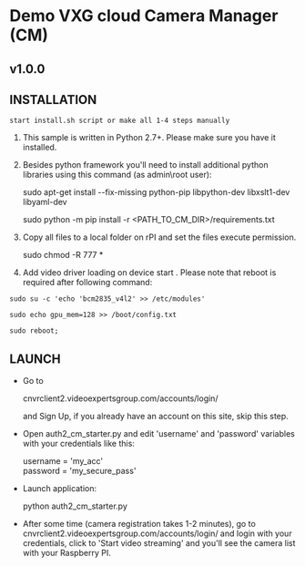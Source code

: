 # Demo VXG cloud Camera Manager (CM)
## v1.0.0

## INSTALLATION

    start install.sh script or make all 1-4 steps manually    

1. This sample is written in Python 2.7+. Please make sure you have it installed.

2. Besides python framework you'll need to install additional python libraries using this command (as admin\root user):

    sudo apt-get install --fix-missing python-pip libpython-dev libxslt1-dev libyaml-dev
    
    sudo python -m pip install -r <PATH_TO_CM_DIR>/requirements.txt

3. Copy all files to a local folder on rPI and set the files execute permission.
  
    sudo chmod -R 777 *
    
4.   Add video driver loading on device start . Please note that reboot is required after following command:

    sudo su -c 'echo 'bcm2835_v4l2' >> /etc/modules'
    
    sudo echo gpu_mem=128 >> /boot/config.txt
    
    sudo reboot;
    
    

## LAUNCH
* Go to 

    cnvrclient2.videoexpertsgroup.com/accounts/login/ 

  and Sign Up, if you already have an account on this site, skip this step.

* Open auth2_cm_starter.py and edit 'username' and 'password' variables with your credentials like this:

    username = 'my_acc'    
    password = 'my_secure_pass'
    
* Launch application:

    python auth2_cm_starter.py
    
* After some time (camera registration takes 1-2 minutes), go to cnvrclient2.videoexpertsgroup.com/accounts/login/ 
  and login with your credentials, click to 'Start video streaming' and you'll see the camera list with your Raspberry PI.

